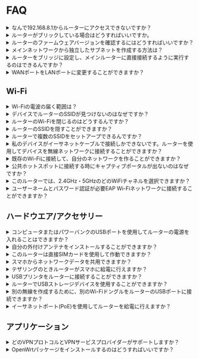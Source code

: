 # FAQ

<details>
<summary>なんで192.168.8.1からルーターにアクセスできないですか？</summary>
<p><a href="https://docs.gl-inet.com/jp/3/setup/mini_router/first_time_setup/">セットアープ</a> をクリックし、ルーターに正しく接続したことを確認します。そして、<b>Chrome</b>または<b>Firefox</b>を使用してください。IEブラウザーを使用しないでください。</p>
<p> 問題が解決できない場合は、ルーターを<a href="https://docs.gl-inet.com/jp/3/troubleshooting/reset/">リセット</a>する、または<a href="https://docs.gl-inet.com/jp/3/troubleshooting/debrick/">Uboot</a>を使用してファームウェアを再インストールすることを試してください。</p>
</details>

<details>
<summary>ルーターがブリックしている場合はどうすればいいですか。</summary>
<p><a href="https://docs.gl-inet.com/jp/3/troubleshooting/debrick/">Uboot</a>を使ってファームウェアを再インストールしてください。</p>
</details>


<details>
<summary>ルーターのファームウェアバージョンを確認するにはどうすればいいですか？</summary>
<ol type="1">
<li>管理者パネルにアクセスする</li>
<li><b>アップグレード</b>をクリックして<b>現在のバージョン</b>をチェックしてください
<p><img src="https://static.gl-inet.com/docs/router/jp/3/setup/mini_router/upgrade/アップグレード.png"</p>
</ol>
</details>

<details>
<summary>メインネットワークから独立したサブネットを作成する方法は？</summary>
<p>GL.iNetルーターが192.168.8.1/24サブネットをデフォルトで作ります。</p>
</details>

<details>
<summary>ルーターをブリッジに設定し、メインルーターに直接接続するように実行するのはできるんですか？</summary>
<p>はい、できます。モードを変更すればいいです。</p>
<ol type="1">
<li>管理者パネルにアクセスします</li>
<li><b>その他の設定</b> -> <b>ネットワークモード</b></li>
<li>ネットワークモードに<b>APモード</b>、<b>無線拡張モード</b>または<b>WDSモード</b>に切り替えます</li>
<img src="https://static.gl-inet.com/docs/router/jp/3/setup/mini_router/more_settings/ネットワークモード.png">
</details>

<details>
<summary>WANポートをLANポートに変更することができますか？</summary>
<p>はい、できます。</p>
<ol type="1">
<li>
<p>WANポートを未接続のままに</p>
</li>
<li>
<p>デバイスをルーターに接続し、管理者パネルにアクセス</p>
<img src="https://static.gl-inet.com/docs/router/jp/3/troubleshooting/wantolan/internet.png"/>
</li>
<li>
<p><b>ネットワーク</b>に行って,有線セクションで<b>「LANポートとして使用」</b>をクリック</p>
<img src="https://static.gl-inet.com/docs/router/jp/3/troubleshooting/wantolan/lan.png"/>
</li>
<li>
<p><b>はい</b>をクリックして確認</p>
<img src="https://static.gl-inet.com/docs/router/jp/3/troubleshooting/wantolan/cable.png"/>
</li>
</ol>
</details>


## Wi-Fi

<details>
<summary>Wi-Fiの電波の届く範囲は？
</summary>
<p>実験したテストに基づいて、本社のルーターは空地でおよそ80-100メートルをカバーできます。一般に、家の中のWi-Fi電波の届く範囲はおよそ20-30メートルになるはずです。</p>
</details>

<details>
<summary>デバイスでルーターのSSIDが見つけないのはなぜですか？</summary>
<p>ルーターを<a href="https://docs.gl-inet.com/en/3/troubleshooting/reset/">リセット</a>してください、また問題があるなら、<a href="https://docs.gl-inet.com/en/3/troubleshooting/debrick/">Uboot</a>を使用してファームウェアを再インストールしてください。</p>
</details>

<details>
<summary>ルーターのWi-Fiを閉じるのはどうするんですか？</summary>
<ol type="1">
<li>管理者パネルにアクセス</li>
<li><b>無線</b>をクリックして、<b>ON/OFF</b> ボタンをクリックします</li>
<p><img src="https://static.gl-inet.com/docs/router/jp/3/setup/mini_router/wireless/無線.png"</p>
</ol>
</details>

<details>
<summary>ルーターのSSIDを隠すことができますか？</summary>
<ol type="1">
<li>管理者パネルにアクセス</li>
<li>無線でSSIDを隠す選択があります</li>
</details>

<details>
<summary>ルーターで複数のSSIDをセットアープできるんですか？</summary>
<ol type="1">
<li><b>「Luci」</b> (http://192.168.8.1/cgi-bin/luci)に行く -> <b>「Network」</b> -> <b>「Wireless」</b></li>
<li><b>「Add」</b>をクリックして新しい無線接続を作る</li>
<li><b>「Interface Configuration」</b>で、あなたがSSIDを設定できます。<i>Access Point (WDS)</i> <b>Mode</b>と<i>lan</i> を選択してください</b>.</li>
<li><b>「Wireless Security」</b>に行って暗号化技術を確認</li>
<li><b>「Save & Apply」</b>をクリックしてルーターを再起動</li>
<p><i>注意：インターフェイスの名は「Interface Configuration」->「Advanced Settings」で変更できる、ブランクにしてもいいです。同じの名を使用しないでください。</i></p>
</ol>
</details>

<details>
<summary>私のデバイスがイーサネットケーブルで接続しかできないです。ルーターを使用してデバイスを無線ネットワークに接続することができますか？</summary>
<p>はい、できます。あなたのデバイスをLANポートに接続して<a href="https://docs.gl-inet.com/jp/3/setup/mini_router/internet/#2-無線中継">無線中継</a>を設定してください。</p></details>

<details>
<summary>既存のWi-Fiに接続して、自分のネットワークを作ることができますか？</summary>
<p>はい、本社のルーターはデフォルトでWi-Fiネットワークシグナルを放送します。ルーターに接続している時、既存のネットワークに接続できます。</p>
</details>

<details>
<summary>公共ホットスポットに接続する時にキャプティブポータルが出ないのはなぜですか？
</summary>
<p>下記の手順を従って「DNS再バインド攻撃防御」を無効にします</p>
<ol type="1">
<li>
	<p>キャプティブポータルを介した認証が必要な公共ホットスポットに接続します。
    </p>
    <img src="https://static.gl-inet.com/docs/en/2.x/troubleshooting/src/captive_portal/1.jpg"/>
    <img src="https://static.gl-inet.com/docs/en/2.x/troubleshooting/src/captive_portal/6.jpg"/>
</li>
<li>
    <p>管理者パネルに行く -> 「その他の設定」 -> 「カスタマDNSサーバー」。<b>「DNS再バインド攻撃防御」</b>を無効にします。</p>
	<img src="https://static.gl-inet.com/docs/router/jp/3/troubleshooting/captive_portal/1.png"/>
</li>
<li>
	<p>ウェブブラウザーを使用してウェブページを訪問する、これがキャプティブポータルに自動的にリダイレクトします。</p>
    <p>スマホを使用する時、ウェブブラウザーがキャプティブポータルにリダイレクトしない場合は、スマートフォンのWi-Fiをオフにしてからオンにして、ルーターのWi-Fiに再接続してください。Wi-Fiパスワードを入力した直後にキャプティブポータルが表示されます。
    </p>
	<img src="https://static.gl-inet.com/docs/en/2.x/troubleshooting/src/captive_portal/7.jpg"/>
</li>
</ol>
</details>

<details>
<summary>このルーターでは、2.4GHz・5GHzのどのWiFiチャネルを選択できますか？
</summary>
<p>2.4GHzの場合は、チャンネル1から11を選択できます。
</p>
<p>5GHzの場合は、36から48、149から165までのチャンネルを選択できます。ルーターはDFSの52から140チャンネルをサポートしていません</p>
</details>

<details>
<summary>ユーザーネームとパスワード認証が必要EAP Wi-Fiネットワークに接続することができますか？</summary>
<p>はい、できます。EAP Wi-Fiネットワークに接続すると、管理パネルから認証情報の入力を求められます。しかし、GL-MT300N-V2がEAPをサポートしません。</p>
</details>


## ハードウエア/アクセサリー

<details>
<summary>コンピュータまたはパワーバンクのUSBポートを使用してルーターの電源を入れることはできますか？
</summary>
<p>コンピュータのUSBポートまたは電源バンクは、ルーターに十分な電力を供給できるはずです。</p> <p>ただし、電源が不安定な場合や不十分な場合は、故障の原因となる可能性があります。</p>
</details>

<details>
<summary>自分の外付けアンテナをインストールすることができますか？</summary>
<p>アンテナジャックが付いているのは、外部アンテナバージョンまたはサフィックス <b> 「Ext」 </b>の付いた製品モデル（GL-AR300M-Extなど）のみです。 <b> RP-SMA </b> Wi-Fiアンテナを接続できます。
</p>
<p>しかし、内部アンテナバージョンの場合、外付けアンテナを接続することはできません。</p>
</details>

<details>
<summary>このルーターは直接SIMカードを使用して作動できますか？
</summary>
<p>今本社の製品の中で、LTEモジュールがある4Gスマートルーター(GL-MiFi)しかこの機能をサポートしません。SIMカードをルーターのスロットに差し込んで、管理者パネルで3G/4Gが設定できます。</p>
</details>

<details>
<summary>スマホからネットワークデータを共用できますか？</summary>
<p>はい、できます。あなたのスマホをルーターのUSBポートに接続して、<a href="https://docs.gl-inet.com/jp/3/setup/mini_router/internet/#4-テザリング/">テザリング </a>を設定します。Andriod と iPhoneが使用できますが、Windowsスマホが使用できないです。</p>
</details>

<details>
<summary>テザリングのときルーターがスマホに給電に行えますか？</summary>
<p>はい、あなたのスマホをルーターのUSBポートに接続する時、ルーターがスマホを充電します。しかし、充電速度は、お使いのスマホの電力消費速度より遅い可能性があります。</p>

</details>

<details>
<summary>USBプリンタをルーターに接続することができますか？</summary>
<p>デフォルトでUSBプリンタが使用できないです。必要なドライバとプリンタサーバーをインストールする必要があります。</p>
</details>

<details>
<summary>ルーターでUSBストレージデバイスを使用することができますか？</summary>
<p>はい、できます。ストレージデバイスがFAT32、NTFS、Ext3、Ext4フォーマットのことを確認してください。 exFATがサポートしません。</p>
<p>64GBのUSBメモリと1TBのUSBハードドライブをテストしましたが、これまでのところより大容量のストレージデバイスはテストしていません。
</details>

<details>
<summary>別の無線を作成するために、別のWi-FiドングルをルーターのUSBポートに接続できますか？</summary>
<p>はい、できます。ルーターは3070または8187チップセットのWi-Fiドングルをサポートしています。</p>
</details>

<details>
<summary>イーサネットポート(PoE)を使用してルーターを給電に行えますか？</summary>
<p>GL-AR150 と GL-AR750しかPoEオプションがありません。</p>
<p>PoEはWANポートでのみ機能します。アクティブまたはパッシブの48V 802.3af PoEインジェクタを使用してください。 また、USB電源とPoEを同時に使用しないでください。さもなければ、ルータはすぐに燃えます。</P>
</details>


## アプリケーション

<details>
<summary>どのVPNプロトコルとVPNサービスプロバイダーがサポートしますか？</summary>
<p>本社のルーターはOpenVPNとWireGuardをサポートします。</p>
<p><a href="https://docs.gl-inet.com/en/3/app/openvpn/#get-your-configuration-file">ここ</a>をチェックして、サポートサービスプロバイダーを承知してください。</p>
</details>

<details>
<summary>OpenWrtパッケージをインストールするのはどうすればいいですか？</summary>
<p>管理者パネルでOpenWrtがインストールできる。</p>
<ol type="1">
<li>管理者パネルにアクセス</li>
<li><b>アプリケーション</b> -> <b>ソフトバーグ</b>.</li>
<li><b>更新</b>をクリックしてパッケージリポジトリをアップデートする、そして必要なパッケージをインストールします。</li>
<p>ルーターにSSHを接続するもできます。Windows ユーザーに<a href="http://127.0.0.1:8000/app/ssh/#1-download-and-install-a-putty">Putty</a>がおすすめです。
 Mac/Linux ユーザー が<b>Terminal</b>を使用できる。<br>ルーターにSSHを接続したら、次のコマンドでOpenWrtパッケージをインストールできます：
<br><i>opkg update<br>opkg install PackageName</i></p>
</details>